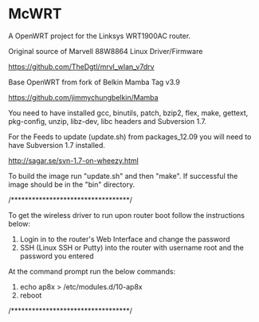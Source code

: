 McWRT
=====

A OpenWRT project for the Linksys WRT1900AC router.

Original source of Marvell 88W8864 Linux Driver/Firmware

https://github.com/TheDgtl/mrvl_wlan_v7drv 

Base OpenWRT from fork of Belkin Mamba Tag v3.9

https://github.com/jimmychungbelkin/Mamba

You need to have installed gcc, binutils, patch, bzip2, flex, make, gettext, pkg-config, unzip, libz-dev, libc headers and Subversion 1.7.

For the Feeds to update (update.sh) from packages_12.09 you will need to have Subversion 1.7 installed.

http://sagar.se/svn-1.7-on-wheezy.html

To build the image run "update.sh" and then "make". If successful the image should be in the "bin" directory.


/**********************************/

To get the wireless driver to run upon router boot follow the instructions below:

1. Login in to the router's Web Interface and change the password
2. SSH (Linux SSH or Putty) into the router with username root and the password you entered

At the command prompt run the below commands:

1. echo ap8x > /etc/modules.d/10-ap8x
2. reboot


/**********************************/


